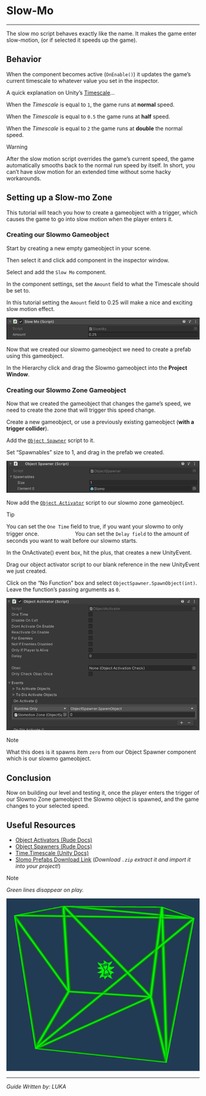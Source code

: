 # Slow-Mo
---

The slow mo script behaves exactly like the name. It makes the game enter slow-motion, (or if selected it speeds up the game).

## Behavior

When the component becomes active (`OnEnable()`) it updates the game’s current timescale to whatever value you set in the inspector. 

A quick explanation on Unity’s [Timescale](https://docs.unity3d.com/2019.4/Documentation/ScriptReference/Time-timeScale.html "Unity Documentation")…

When the *Timescale* is equal to `1`, the game runs at **normal** speed. 

When the *Timescale* is equal to `0.5` the game runs at **half** speed. 

When the *Timescale* is equal to `2` the game runs at **double** the normal speed.

> [!WARNING]
> After the slow motion script overrides the game’s current speed, the game automatically smooths back to the normal run speed by itself. In short, you can’t have slow motion for an extended time without some hacky workarounds.

## Setting up a Slow-mo Zone

This tutorial will teach you how to create a gameobject with a trigger, which causes the game to go into slow motion when the player enters it.

### Creating our Slowmo Gameobject

Start by creating a new empty gameobject in your scene.

Then select it and click add component in the inspector window.

Select and add the `Slow Mo` component.

In the component settings, set the `Amount` field to what the Timescale should be set to.

In this tutorial setting the `Amount` field to 0.25 will make a nice and exciting slow motion effect.

![Slowmo component](assets/slomo-component.png)

Now that we created our slowmo gameobject we need to create a prefab using this gameobject.

In the Hierarchy click and drag the Slowmo gameobject into the **Project Window**.

### Creating our Slowmo Zone Gameobject


Now that we created the gameobject that changes the game’s speed, we need to create the zone that will trigger this speed change.

Create a new gameobject, or use a previously existing gameobject (**with a trigger collider**).

Add the [`Object Spawner`](/Components/Object%20Spawner.md) script to it.

Set “Spawnables” size to 1, and drag in the prefab we created.

![Alt text](assets/obj-spawner-slomo-tut.png)

Now add the [`Object Activator`](/Components/Object%20Activator.md) script to our slowmo zone gameobject.

> [!TIP]
> You can set the `One Time` field to true, if you want your slowmo to only trigger once. ㅤㅤㅤㅤㅤㅤㅤYou can set the `Delay field` to the amount of seconds you want to wait before our slowmo starts.



In the OnActivate() event box, hit the plus, that creates a new UnityEvent.

Drag our object activator script to our blank reference in the new UnityEvent we just created.


Click on the “No Function” box and select `ObjectSpawner.SpawnObject(int)`. Leave the function’s passing arguments as `0`.

![Alt text](assets/obj-activator-slomo-tut.png)

> [!NOTE]
> What this does is it spawns item `zero` from our Object Spawner component which is our slowmo gameobject.


## Conclusion

Now on building our level and testing it, once the player enters the trigger of our Slowmo Zone gameobject the Slowmo object is spawned, and the game changes to your selected speed.

## Useful Resources

* [Object Activators (Rude Docs)](/Components/Object%20Activator.md)
* [Object Spawners (Rude Docs)](/Components/Object%20Spawner.md)
* [Time.Timescale (Unity Docs)](<https://docs.unity3d.com/2019.4/Documentation/ScriptReference/Time-timeScale.html>)
* [Slomo Prefabs Download Link](<https://drive.google.com/file/d/1kagX_GrjBOC9IRrJjYjl2iWJ-86ZMDK-/view?usp=sharing>)  (*Download `.zip` extract it and import it into your project!*)

> [!NOTE]
> *Green lines disappear on play.*

![Alt text](assets/slomo-zone-luka-screenshot.png)

---

*Guide Written by: LUKA*
